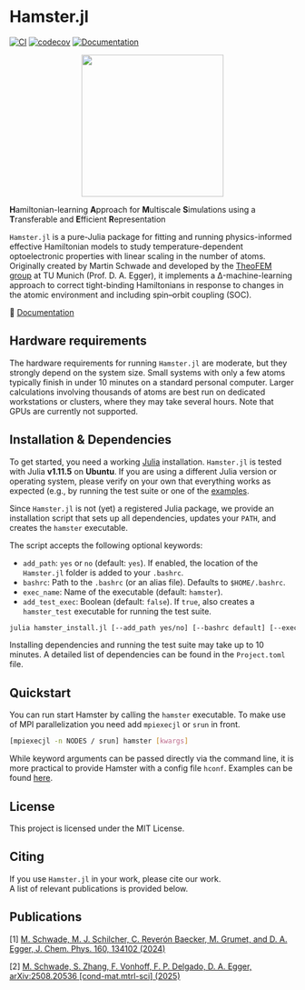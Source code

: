 # Hamster.jl

[![CI](https://github.com/mschwade-code/Hamster.jl/actions/workflows/runtests.yaml/badge.svg)](https://github.com/mschwade-code/Hamster.jl/actions/workflows/runtests.yaml)
[![codecov](https://codecov.io/gh/TheoFEM-TUM/Hamster.jl/graph/badge.svg?token=8MW6VZYIE2)](https://codecov.io/gh/TheoFEM-TUM/Hamster.jl)
[![Documentation](https://img.shields.io/badge/docs-dev-blue.svg)](https://theofem-tum.github.io/Hamster.jl/dev/)

<p align="center">
  <img width="250" height="250" src="docs/src/assets/logo.png">
</p>

**H**amiltonian-learning **A**pproach for **M**ultiscale **S**imulations using a **T**ransferable and **E**fficient **R**epresentation

`Hamster.jl` is a pure-Julia package for fitting and running physics-informed effective Hamiltonian models to study temperature-dependent optoelectronic properties with linear scaling in the number of atoms. Originally created by Martin Schwade and developed by the [TheoFEM group](https://theofem.de/) at TU Munich (Prof. D. A. Egger), it implements a Δ-machine-learning approach to correct tight-binding Hamiltonians in response to changes in the atomic environment and including spin–orbit coupling (SOC).

📖 [Documentation](https://theofem-tum.github.io/Hamster.jl/dev/)

## Hardware requirements

The hardware requirements for running `Hamster.jl` are moderate, but they strongly depend on the system size. Small systems with only a few atoms typically finish in under 10 minutes on a standard personal computer. Larger calculations involving thousands of atoms are best run on dedicated workstations or clusters, where they may take several hours. Note that GPUs are currently not supported.

## Installation & Dependencies

To get started, you need a working [Julia](https://julialang.org/install/) installation. `Hamster.jl` is tested with Julia **v1.11.5** on **Ubuntu**. If you are using a different Julia version or operating system, please verify on your own that everything works as expected (e.g., by running the test suite or one of the [examples](https://theofem-tum.github.io/Hamster.jl/dev/examples/examples/).

Since `Hamster.jl` is not (yet) a registered Julia package, we provide an installation script that sets up all dependencies, updates your `PATH`, and creates the `hamster` executable.

The script accepts the following optional keywords:
- `add_path`: `yes` or `no` (default: `yes`). If enabled, the location of the `Hamster.jl` folder is added to your `.bashrc`.  
- `bashrc`: Path to the `.bashrc` (or an alias file). Defaults to `$HOME/.bashrc`.  
- `exec_name`: Name of the executable (default: `hamster`).  
- `add_test_exec`: Boolean (default: `false`). If `true`, also creates a `hamster_test` executable for running the test suite.

```bash
julia hamster_install.jl [--add_path yes/no] [--bashrc default] [--exec_name hamster] [--add_test_exec]
```

Installing dependencies and running the test suite may take up to 10 minutes. A detailed list of dependencies can be found in the 
`Project.toml` file.

## Quickstart

You can run start Hamster by calling the `hamster` executable. To make use of MPI parallelization you need add `mpiexecjl` or `srun` in front.

```bash
[mpiexecjl -n NODES / srun] hamster [kwargs]
```

While keyword arguments can be passed directly via the command line, it is more practical to provide Hamster with a config file `hconf`. Examples can be found [here](https://theofem-tum.github.io/Hamster.jl/dev/examples/examples/).

## License
This project is licensed under the MIT License.

## Citing
If you use `Hamster.jl` in your work, please cite our work.  
A list of relevant publications is provided below.

## Publications

[1] [M. Schwade, M. J. Schilcher, C. Reverón Baecker, M. Grumet, and D. A. Egger, J. Chem. Phys. 160, 134102 (2024)](https://pubs.aip.org/aip/jcp/article/160/13/134102/3280389/Temperature-transferable-tight-binding-model-using)

[2] [M. Schwade, S. Zhang, F. Vonhoff, F. P. Delgado, D. A. Egger, arXiv:2508.20536 [cond-mat.mtrl-sci] (2025)](https://arxiv.org/abs/2508.20536)